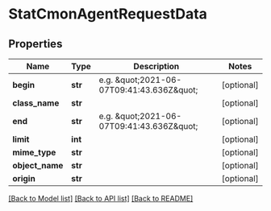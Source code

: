 # StatCmonAgentRequestData


## Properties
Name | Type | Description | Notes
------------ | ------------- | ------------- | -------------
**begin** | **str** | e.g. \&quot;2021-06-07T09:41:43.636Z\&quot; | [optional] 
**class_name** | **str** |  | [optional] 
**end** | **str** | e.g. \&quot;2021-06-07T09:41:43.636Z\&quot; | [optional] 
**limit** | **int** |  | [optional] 
**mime_type** | **str** |  | [optional] 
**object_name** | **str** |  | [optional] 
**origin** | **str** |  | [optional] 

[[Back to Model list]](../README.md#documentation-for-models) [[Back to API list]](../README.md#documentation-for-api-endpoints) [[Back to README]](../README.md)


